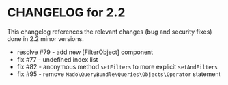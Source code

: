 CHANGELOG for 2.2
=================

This changelog references the relevant changes (bug and security fixes) done
in 2.2 minor versions.

 - resolve #79 - add new [FilterObject] component
 - fix #77 - undefined index list
 - fix #82 - anonymous method `setFilters` to more explicit `setAndFilters`
 - fix #95 - remove `Mado\QueryBundle\Queries\Objects\Operator` statement
